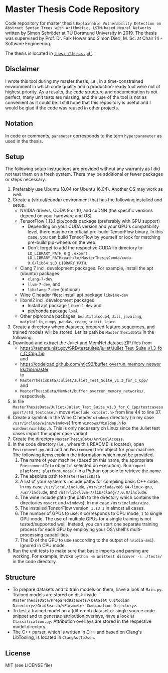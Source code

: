 # Master Thesis Code Repository

Code repository for master thesis `Explainable Vulnerability Detection on Abstract Syntax Trees with Arithmetic, LSTM-based Neural Networks` written by Simon Schröder at TU Dortmund University in 2019. The thesis was supervised by Prof. Dr. Falk Howar and Simon Dierl, M. Sc. at Chair 14 - Software Engineering.

The thesis is located in [`thesis/thesis.pdf`](thesis/thesis.pdf).


## Disclaimer
I wrote this tool during my master thesis, i.e., in a time-constrained environment in which code quality and a production-ready tool were not of highest priority. As a results, the code structure and documentation is not perfect, many unit tests are missing, and the use of the tool is not as convenient as it could be. I still hope that this repository is useful and I would be glad if the code was reused in other projects. 

## Notation
In code or comments, `parameter` corresponds to the term `hyperparameter` as used in the thesis.
 
## Setup
The following setup instructions are provided without any warranty as I did not test them on a fresh system. There may be additional or fewer packages or steps necessary.
1. Preferably use Ubuntu 18.04 (or Ubuntu 16.04). Another OS may work as well.
1. Create a (virtual/conda) environment that has the following installed and setup.
    - NVIDIA drivers, CUDA 9 or 10, and cuDNN (the specific versions depend on your hardware and OS)
    - TensorFlow 1.13.1 pip/conda package (preferably with GPU support)
        - Depending on your CUDA version and your GPU's compatibility level, there may be no official pre-build TensorFlow binary. In this case, you can build TensorFlow by yourself or look for matching pre-build pip-wheels on the web.
        - Don't forget to add the respective CUDA lib directory to `LD_LIBRARY_PATH`, e.g., `export LD_LIBRARY_PATH=path/to/MasterThesisConda/cuda-9.0/lib64:$LD_LIBRARY_PATH`.  
    - Clang 7 incl. development packages. For example, install the apt (ubuntu) packages:
        - `clang-7-dev`,
        - `llvm-7-dev`, and
        - `libclang-7-dev` (optional)
    - Wine C header files: Install apt package `libwine-dev`
    - libxml2 incl. development packages
        - Install apt package `libxml2-dev`
        and 
        - pip/conda package `lxml`
    - Other pip/conda packages: `beautifulsoup4`, `dill`, `javalang`, `matplotlib`, `numpy`, `pandas`, `regex`, `scikit-learn`   
1. Create a directory where datasets, prepared feature sequences, and trained models will be stored. Let its path be `MasterThesisData` in the following.
1. Download and extract the Juliet and MemNet dataset ZIP files from
    - https://samate.nist.gov/SRD/testsuites/juliet/Juliet_Test_Suite_v1.3_for_C_Cpp.zip  
    and
    - https://codeload.github.com/mjc92/buffer_overrun_memory_networks/zip/master  
    to
    - `MasterThesisData/Juliet/Juliet_Test_Suite_v1.3_for_C_Cpp/`  
    and
    - `MasterThesisData/MemNet/buffer_overrun_memory_networks/`,  
    respectively.
1. In file `MasterThesisData/Juliet/Juliet_Test_Suite_v1.3_for_C_Cpp/testcasesupport/std_testcase.h` move `#include <stdint.h>` from line 44 to line 37.
1. Create a symlink in the Wine C header `windows` directory (in my case `/usr/include/wine/windows`) from `windows/Winldap.h` to `windows/winldap.h`. This is only necessary on Linux since the Juliet test cases import the upper case variant. 
1. Create the directory `MasterThesisData/ArrDeclAccess`.
1. In the code directory (i.e., where this README is located), open `Environment.py` and add an `EnvironmentInfo` object for your machine. The following items explain the information which must be provided.
    1. The name of your machine (based on this name, the appropriate `EnvironmentInfo` object is selected on execution). Run `import platform; platform.node()` in a Python console to retrieve the name.
    1. The absolute path to `MasterThesisData`
    1. A list of your system's include paths for compiling basic C++ code. In my case `/usr/local/include`, `/usr/include/x86_64-linux-gnu`, `/usr/include`, and `/usr/lib/llvm-7/lib/clang/7.0.0/include`.
    1. The wine include path (the path to the directory which contains the directories `msvcrt` and `windows`). In my case `/usr/include/wine`.
    1. The installed TensorFlow version. `1.13.1` in almost all cases. 
    1. The number of GPUs to use. `0` corresponds to CPU mode, `1` to single GPU mode. The use of multiple GPUs for a single training is not tested/supported well. Instead, you can start one separate training process for each GPU by employing your OS'/shell's multi-processing capabilities.
    1. The ID of the GPU to use (according to the output of `nvidia-smi`). Ignored in CPU mode.    
1. Run the unit tests to make sure that basic imports and parsing are working. For example, invoke `python -m unittest discover -s ./tests/` in the code directory.

## Structure
- To prepare datasets and to train models on them, have a look at `Main.py`. Trained models are stored on disk inside `MasterThesisData/PreparedDatasets/<Dataset Custodian Directory>/GridSearch/<Parameter Combination Directory>`.
- To test a trained model on a (different) dataset or single source code snippet and to generate attribution overlays, have a look at `Classification.py`. Attribution overlays are stored in the respective model directory.
- The C++ parser, which is written in C++ and based on Clang's LibTooling, is located in `ClangAstToJson`.

## License
MIT (see LICENSE file)
